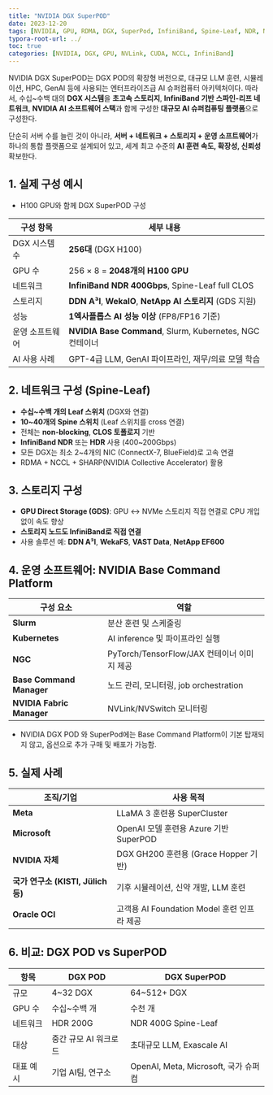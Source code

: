 ```yaml
---
title: "NVIDIA DGX SuperPOD"
date: 2023-12-20
tags: [NVIDIA, GPU, RDMA, DGX, SuperPod, InfiniBand, Spine-Leaf, NDR, NCCL]
typora-root-url: ../
toc: true
categories: [NVIDIA, DGX, GPU, NVLink, CUDA, NCCL, InfiniBand]
---
```


NVIDIA DGX SuperPOD는 DGX POD의 확장형 버전으로, 대규모 LLM 훈련, 시뮬레이션, HPC, GenAI 등에 사용되는 엔터프라이즈급 AI 슈퍼컴퓨터 아키텍처이다. 따라서,  수십~수백 대의 **DGX 시스템**을 **초고속 스토리지**, **InfiniBand 기반 스파인-리프 네트워크**, **NVIDIA AI 소프트웨어 스택**과 함께 구성한 **대규모 AI 슈퍼컴퓨팅 플랫폼**으로 구성한다.

단순히 서버 수를 늘린 것이 아니라, **서버 + 네트워크 + 스토리지 + 운영 소프트웨어**가 하나의 통합 플랫폼으로 설계되어 있고, 세계 최고 수준의 **AI 훈련 속도, 확장성, 신뢰성** 확보한다.



## 1. 실제 구성 예시

* H100 GPU와 함께 DGX SuperPOD 구성

| 구성 항목       | 세부 내용                                                  |
| --------------- | ---------------------------------------------------------- |
| DGX 시스템 수   | **256대** (DGX H100)                                       |
| GPU 수          | 256 × 8 = **2048개의 H100 GPU**                            |
| 네트워크        | **InfiniBand NDR 400Gbps**, Spine-Leaf full CLOS           |
| 스토리지        | **DDN A³I**, **WekaIO**, **NetApp AI 스토리지** (GDS 지원) |
| 성능            | **1엑사플롭스 AI 성능 이상** (FP8/FP16 기준)               |
| 운영 소프트웨어 | **NVIDIA Base Command**, Slurm, Kubernetes, NGC 컨테이너   |
| AI 사용 사례    | GPT-4급 LLM, GenAI 파이프라인, 재무/의료 모델 학습         |



## 2. 네트워크 구성 (Spine-Leaf)

* **수십~수백 개의 Leaf 스위치** (DGX와 연결)
* **10~40개의 Spine 스위치** (Leaf 스위치를 cross 연결)
* 전체는 **non-blocking**, **CLOS 토폴로지** 기반
* **InfiniBand NDR** 또는 **HDR** 사용 (400~200Gbps)
* 모든 DGX는 최소 2~4개의 NIC (ConnectX-7, BlueField)로 고속 연결
* RDMA + NCCL + SHARP(NVIDIA Collective Accelerator) 활용



## 3. 스토리지 구성

* **GPU Direct Storage (GDS)**: GPU ↔ NVMe 스토리지 직접 연결로 CPU 개입 없이 속도 향상
* **스토리지 노드도 InfiniBand로 직접 연결**
* 사용 솔루션 예: **DDN A³I**, **WekaFS**, **VAST Data**, **NetApp EF600**



## 4. 운영 소프트웨어: NVIDIA Base Command Platform

| 구성 요소                 | 역할                                        |
| ------------------------- | ------------------------------------------- |
| **Slurm**                 | 분산 훈련 및 스케줄링                       |
| **Kubernetes**            | AI inference 및 파이프라인 실행             |
| **NGC**                   | PyTorch/TensorFlow/JAX 컨테이너 이미지 제공 |
| **Base Command Manager**  | 노드 관리, 모니터링, job orchestration      |
| **NVIDIA Fabric Manager** | NVLink/NVSwitch 모니터링                    |

*  NVIDIA DGX POD 와 SuperPod에는 Base Command Platform이 기본 탑재되지 않고, 옵션으로 추가 구매 및 배포가 가능함.



## 5. 실제 사례

| 조직/기업                          | 사용 목적                                   |
| ---------------------------------- | ------------------------------------------- |
| **Meta**                           | LLaMA 3 훈련용 SuperCluster                 |
| **Microsoft**                      | OpenAI 모델 훈련용 Azure 기반 SuperPOD      |
| **NVIDIA 자체**                    | DGX GH200 훈련용 (Grace Hopper 기반)        |
| **국가 연구소 (KISTI, Jülich 등)** | 기후 시뮬레이션, 신약 개발, LLM 훈련        |
| **Oracle OCI**                     | 고객용 AI Foundation Model 훈련 인프라 제공 |



## 6. 비교: DGX POD vs SuperPOD

| 항목      | DGX POD               | DGX SuperPOD                         |
| --------- | --------------------- | ------------------------------------ |
| 규모      | 4~32 DGX              | 64~512+ DGX                          |
| GPU 수    | 수십~수백 개          | 수천 개                              |
| 네트워크  | HDR 200G              | NDR 400G Spine-Leaf                  |
| 대상      | 중간 규모 AI 워크로드 | 초대규모 LLM, Exascale AI            |
| 대표 예시 | 기업 AI팀, 연구소     | OpenAI, Meta, Microsoft, 국가 슈퍼컴 |
